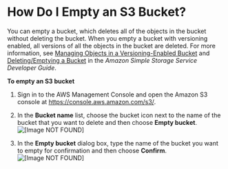 # How Do I Empty an S3 Bucket?<a name="empty-bucket"></a>

You can empty a bucket, which deletes all of the objects in the bucket without deleting the bucket\. When you empty a bucket with versioning enabled, all versions of all the objects in the bucket are deleted\. For more information, see [Managing Objects in a Versioning\-Enabled Bucket](http://docs.aws.amazon.com/AmazonS3/latest/dev/manage-objects-versioned-bucket.html) and [Deleting/Emptying a Bucket](http://docs.aws.amazon.com/AmazonS3/latest/dev/delete-or-empty-bucket.html) in the *Amazon Simple Storage Service Developer Guide*\.

**To empty an S3 bucket**

1. Sign in to the AWS Management Console and open the Amazon S3 console at [https://console\.aws\.amazon\.com/s3/](https://console.aws.amazon.com/s3/)\.

1. In the **Bucket name** list, choose the bucket icon next to the name of the bucket that you want to delete and then choose **Empty bucket**\.  
![\[Image NOT FOUND\]](http://docs.aws.amazon.com/AmazonS3/latest/user-guide/images/empty-bucket.png)

1. In the **Empty bucket** dialog box, type the name of the bucket you want to empty for confirmation and then choose **Confirm**\.  
![\[Image NOT FOUND\]](http://docs.aws.amazon.com/AmazonS3/latest/user-guide/images/empty-bucket-confirm.png)